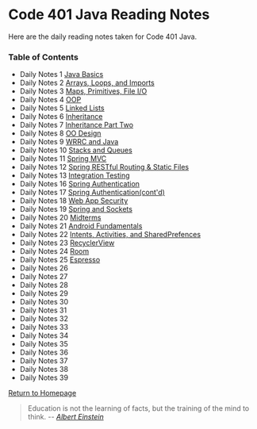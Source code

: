 # **Code 401 Java Reading Notes**
Here are the daily reading notes taken for Code 401 Java.  
  
### <addr> Table of Contents
* Daily Notes 1 [Java Basics](401/class1.md)
* Daily Notes 2 [Arrays, Loops, and Imports](401/class2.md)
* Daily Notes 3 [Maps, Primitives, File I/O](401/class3.md)
* Daily Notes 4 [OOP](401/class4.md)
* Daily Notes 5 [Linked Lists](401/class5.md)
* Daily Notes 6 [Inheritance](401/class6.md)
* Daily Notes 7 [Inheritance Part Two](401/class7.md)
* Daily Notes 8 [OO Design](401/class8.md)
* Daily Notes 9 [WRRC and Java](401/class9.md)
* Daily Notes 10 [Stacks and Queues](401/class10.md)
* Daily Notes 11 [Spring MVC](401/class11.md)
* Daily Notes 12 [Spring RESTful Routing & Static Files](401/class12.md)
* Daily Notes 13 [Integration Testing](401/class13.md)
* Daily Notes 16 [Spring Authentication](401/class16.md)
* Daily Notes 17 [Spring Authentication(cont'd)](401/class17.md)
* Daily Notes 18 [Web App Security](401/class18.md)
* Daily Notes 19 [Spring and Sockets](401/class19.md)
* Daily Notes 20 [Midterms](401/class20.md)
* Daily Notes 21 [Android Fundamentals](401/class21.md)
* Daily Notes 22 [Intents, Activities, and SharedPrefences](401/class22.md)
* Daily Notes 23 [RecyclerView](401/class23.md)
* Daily Notes 24 [Room](401/class24.md)
* Daily Notes 25 [Espresso](401/class25.md)
* Daily Notes 26 [](401/class26.md)
* Daily Notes 27 [](401/class27.md)
* Daily Notes 28 [](401/class28.md)
* Daily Notes 29 [](401/class29.md)
* Daily Notes 30 [](401/class30.md)
* Daily Notes 31 [](401/class31.md)
* Daily Notes 32 [](401/class32.md)
* Daily Notes 33 [](401/class33.md)
* Daily Notes 34 [](401/class34.md)
* Daily Notes 35 [](401/class35.md)
* Daily Notes 36 [](401/class36.md)
* Daily Notes 37 [](401/class37.md)
* Daily Notes 38 [](401/class38.md)
* Daily Notes 39 [](401/class39.md)
 
[Return to Homepage](https://claudiobailon.github.io/reading-notes/) 

>Education is not the learning of facts,
>but the training of the mind to think.
> -- <cite>[Albert Einstein][1]</cite>

[1]:https://www.goodreads.com/quotes/6137386-education-is-not-the-learning-of-facts-but-the-training
